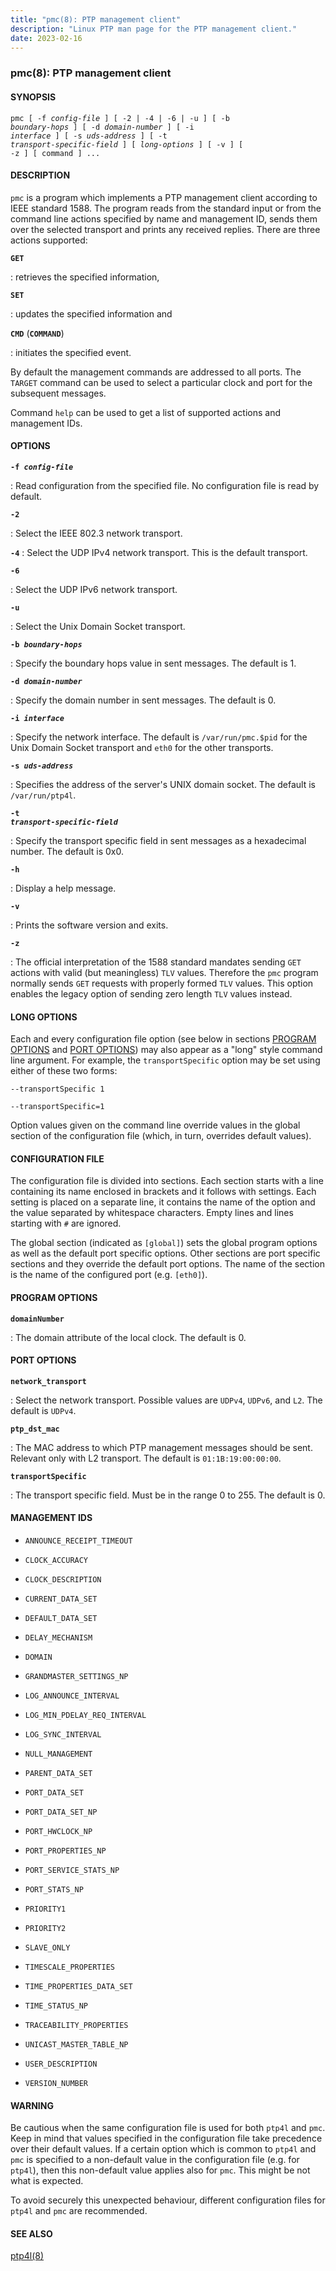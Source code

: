 ```yaml
---
title: "pmc(8): PTP management client"
description: "Linux PTP man page for the PTP management client."
date: 2023-02-16 
---
```


### pmc(8): PTP management client

#### SYNOPSIS

<code>pmc [ -f _config-file_ ] [ -2 | -4 | -6 | -u ] [ -b _boundary-hops_ ] [ -d _domain-number_ ] [ -i _interface_ ] [ -s _uds-address_ ] [ -t _transport-specific-field_ ] [ _long-options_ ] [ -v ] [ -z ] [ command ] ...</code>

#### DESCRIPTION

`pmc` is a program which implements a PTP management client according to IEEE standard 1588. The program reads from the standard input or from the command line actions specified by name and management ID, sends them over the selected transport and prints any received replies. There are three actions supported:

<code>**GET**</code>

: retrieves the specified information,

<code>**SET**</code>

: updates the specified information and

<code>**CMD**</code> (<code>**COMMAND**</code>)

: initiates the specified event.

By default the management commands are addressed to all ports. The `TARGET` command can be used to select a particular clock and port for the subsequent messages.

Command `help` can be used to get a list of supported actions and management IDs.

#### OPTIONS

<code>**-f _config-file_**</code>

: Read configuration from the specified file. No configuration file is read by default.

<code>**-2**</code>

: Select the IEEE 802.3 network transport.

<code>**-4**</code>
: 
Select the UDP IPv4 network transport. This is the default transport.

<code>**-6**</code>

: Select the UDP IPv6 network transport.

<code>**-u**</code>

: Select the Unix Domain Socket transport.

<code>**-b _boundary-hops_**</code>

: Specify the boundary hops value in sent messages. The default is 1.

<code>**-d _domain-number_**</code>

: Specify the domain number in sent messages. The default is 0.

<code>**-i _interface_**</code>

: Specify the network interface. The default is `/var/run/pmc.$pid` for the Unix Domain Socket transport and `eth0` for the other transports.

<code>**-s _uds-address_**</code>

: Specifies the address of the server's UNIX domain socket. The default is `/var/run/ptp4l`.

<code>**-t _transport-specific-field_**</code>

: Specify the transport specific field in sent messages as a hexadecimal number. The default is 0x0.

<code>**-h**</code>

: Display a help message.

<code>**-v**</code>

: Prints the software version and exits.

<code>**-z**</code>

: The official interpretation of the 1588 standard mandates sending `GET` actions with valid (but meaningless) `TLV` values. Therefore the `pmc` program normally sends `GET` requests with properly formed `TLV` values. This option enables the legacy option of sending zero length `TLV` values instead.

#### LONG OPTIONS

Each and every configuration file option (see below in sections [PROGRAM OPTIONS](#program-options) and [PORT OPTIONS](#port-options)) may also appear as a "long" style command line argument. For example, the `transportSpecific` option may be set using either of these two forms:

`--transportSpecific 1`

`--transportSpecific=1`

Option values given on the command line override values in the global section of the configuration file (which, in turn, overrides default values).

#### CONFIGURATION FILE

The configuration file is divided into sections. Each section starts with a line containing its name enclosed in brackets and it follows with settings. Each setting is placed on a separate line, it contains the name of the option and the value separated by whitespace characters. Empty lines and lines starting with `#` are ignored.

The global section (indicated as `[global]`) sets the global program options as well as the default port specific options. Other sections are port specific sections and they override the default port options. The name of the section is the name of the configured port (e.g. `[eth0]`).

#### PROGRAM OPTIONS

<code>**domainNumber**</code>

: The domain attribute of the local clock. The default is 0.

#### PORT OPTIONS

<code>**network_transport**</code>

: Select the network transport. Possible values are `UDPv4`, `UDPv6`, and `L2`. The default is `UDPv4`.

<code>**ptp_dst_mac**</code>

: The MAC address to which PTP management messages should be sent. Relevant only with L2 transport. The default is `01:1B:19:00:00:00`.

<code>**transportSpecific**</code>

: The transport specific field. Must be in the range 0 to 255. The default is 0.

#### MANAGEMENT IDS

* `ANNOUNCE_RECEIPT_TIMEOUT`

* `CLOCK_ACCURACY`

* `CLOCK_DESCRIPTION`

* `CURRENT_DATA_SET`

* `DEFAULT_DATA_SET`

* `DELAY_MECHANISM`

* `DOMAIN`

* `GRANDMASTER_SETTINGS_NP`

* `LOG_ANNOUNCE_INTERVAL`

* `LOG_MIN_PDELAY_REQ_INTERVAL`

* `LOG_SYNC_INTERVAL`

* `NULL_MANAGEMENT`

* `PARENT_DATA_SET`

* `PORT_DATA_SET`

* `PORT_DATA_SET_NP`

* `PORT_HWCLOCK_NP`

* `PORT_PROPERTIES_NP`

* `PORT_SERVICE_STATS_NP`

* `PORT_STATS_NP`

* `PRIORITY1`

* `PRIORITY2`

* `SLAVE_ONLY`

* `TIMESCALE_PROPERTIES`

* `TIME_PROPERTIES_DATA_SET`

* `TIME_STATUS_NP`

* `TRACEABILITY_PROPERTIES`

* `UNICAST_MASTER_TABLE_NP`

* `USER_DESCRIPTION`

* `VERSION_NUMBER`

#### WARNING

Be cautious when the same configuration file is used for both `ptp4l` and `pmc`.  Keep in mind that values specified in the configuration file take precedence over their default values. If a certain option which is common to `ptp4l` and `pmc` is specified to a non-default value in the configuration file (e.g. for `ptp4l`), then this non-default value applies also for `pmc`. This might be not what is expected.

To avoid securely this unexpected behaviour, different configuration files for `ptp4l` and `pmc` are recommended.

#### SEE ALSO

[ptp4l(8)](/documentation/ptp4l/)